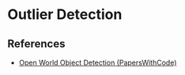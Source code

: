 # Outlier Detection

## References
- [Open World Object Detection (PapersWithCode)](https://paperswithcode.com/task/open-world-object-detection)
